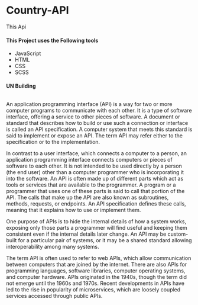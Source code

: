 # Country-API

This Api
 <img src="https://www.worldatlas.com/r/w2560-q80/upload/f4/e0/49/shutterstock-1665254809.png" alt="" />
 
 #### This Project uses the Following tools

- JavaScript
- HTML
- CSS
- SCSS
 
 #### UN Building
 
 <img src="https://blogs.microsoft.com/wp-content/uploads/prod/sites/5/2020/09/iStock-468647510.jpg" alt="" />

An application programming interface (API) is a way for two or more computer programs to communicate with each other. It is a type of software interface, offering a service to other pieces of software. A document or standard that describes how to build or use such a connection or interface is called an API specification. A computer system that meets this standard is said to implement or expose an API. The term API may refer either to the specification or to the implementation.

In contrast to a user interface, which connects a computer to a person, an application programming interface connects computers or pieces of software to each other. It is not intended to be used directly by a person (the end user) other than a computer programmer who is incorporating it into the software. An API is often made up of different parts which act as tools or services that are available to the programmer. A program or a programmer that uses one of these parts is said to call that portion of the API. The calls that make up the API are also known as subroutines, methods, requests, or endpoints. An API specification defines these calls, meaning that it explains how to use or implement them.

One purpose of APIs is to hide the internal details of how a system works, exposing only those parts a programmer will find useful and keeping them consistent even if the internal details later change. An API may be custom-built for a particular pair of systems, or it may be a shared standard allowing interoperability among many systems.

The term API is often used to refer to web APIs, which allow communication between computers that are joined by the internet. There are also APIs for programming languages, software libraries, computer operating systems, and computer hardware. APIs originated in the 1940s, though the term did not emerge until the 1960s and 1970s. Recent developments in APIs have led to the rise in popularity of microservices, which are loosely coupled services accessed through public APIs.
